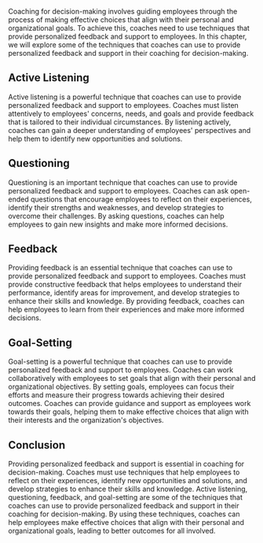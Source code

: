 
Coaching for decision-making involves guiding employees through the process of making effective choices that align with their personal and organizational goals. To achieve this, coaches need to use techniques that provide personalized feedback and support to employees. In this chapter, we will explore some of the techniques that coaches can use to provide personalized feedback and support in their coaching for decision-making.

Active Listening
----------------

Active listening is a powerful technique that coaches can use to provide personalized feedback and support to employees. Coaches must listen attentively to employees' concerns, needs, and goals and provide feedback that is tailored to their individual circumstances. By listening actively, coaches can gain a deeper understanding of employees' perspectives and help them to identify new opportunities and solutions.

Questioning
-----------

Questioning is an important technique that coaches can use to provide personalized feedback and support to employees. Coaches can ask open-ended questions that encourage employees to reflect on their experiences, identify their strengths and weaknesses, and develop strategies to overcome their challenges. By asking questions, coaches can help employees to gain new insights and make more informed decisions.

Feedback
--------

Providing feedback is an essential technique that coaches can use to provide personalized feedback and support to employees. Coaches must provide constructive feedback that helps employees to understand their performance, identify areas for improvement, and develop strategies to enhance their skills and knowledge. By providing feedback, coaches can help employees to learn from their experiences and make more informed decisions.

Goal-Setting
------------

Goal-setting is a powerful technique that coaches can use to provide personalized feedback and support to employees. Coaches can work collaboratively with employees to set goals that align with their personal and organizational objectives. By setting goals, employees can focus their efforts and measure their progress towards achieving their desired outcomes. Coaches can provide guidance and support as employees work towards their goals, helping them to make effective choices that align with their interests and the organization's objectives.

Conclusion
----------

Providing personalized feedback and support is essential in coaching for decision-making. Coaches must use techniques that help employees to reflect on their experiences, identify new opportunities and solutions, and develop strategies to enhance their skills and knowledge. Active listening, questioning, feedback, and goal-setting are some of the techniques that coaches can use to provide personalized feedback and support in their coaching for decision-making. By using these techniques, coaches can help employees make effective choices that align with their personal and organizational goals, leading to better outcomes for all involved.
